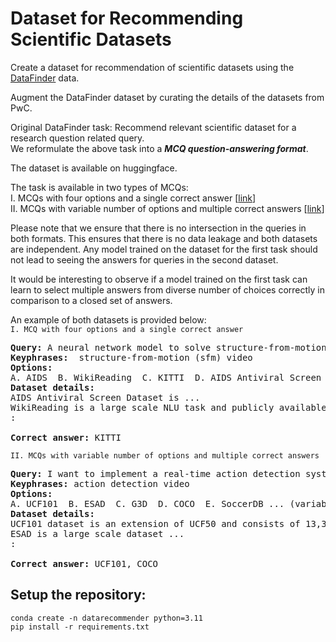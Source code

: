 # Dataset for Recommending Scientific Datasets

Create a dataset for recommendation of scientific datasets using the [DataFinder](https://aclanthology.org/2023.acl-long.573.pdf) data.  

Augment the DataFinder dataset by curating the details of the datasets from PwC.  

Original DataFinder task: Recommend relevant scientific dataset for a research question related query.  
We reformulate the above task into a ***MCQ question-answering format***.  

The dataset is available on huggingface.

The task is available in two types of MCQs:  
I. MCQs with four options and a single correct answer [[link](https://huggingface.co/datasets/shrutisingh/dataset_recommendation_mcq_sc)]  
II. MCQs with variable number of options and multiple correct answers [[link](https://huggingface.co/datasets/shrutisingh/dataset_recommendation_mcq_mc)]

Please note that we ensure that there is no intersection in the queries in both formats. This ensures that there is no data leakage and both datasets are independent. Any model trained on the dataset for the first task should not lead to seeing the answers for queries in the second dataset.


It would be interesting to observe if a model trained on the first task can learn to select multiple answers from diverse number of choices correctly in comparison to a closed set of answers.


An example of both datasets is provided below:  
`I. MCQ with four options and a single correct answer`
<pre>
<b>Query:</b> A neural network model to solve structure-from-motion.
<b>Keyphrases: </b> structure-from-motion (sfm) video
<b>Options: </b>
A. AIDS  B. WikiReading  C. KITTI  D. AIDS Antiviral Screen
<b>Dataset details:</b>
AIDS Antiviral Screen Dataset is ...
WikiReading is a large scale NLU task and publicly available dataset with 18M instances ...
:

<b>Correct answer:</b> KITTI
</pre>

`II. MCQs with variable number of options and multiple correct answers`

<pre>
<b>Query:</b> I want to implement a real-time action detection system.  
<b>Keyphrases:</b> action detection video
<b>Options:</b>
A. UCF101  B. ESAD  C. G3D  D. COCO  E. SoccerDB ... (variable number of options in each instance)
<b>Dataset details:</b>
UCF101 dataset is an extension of UCF50 and consists of 13,320 video clips, which are classified into 101 categories. These 101 categories ....
ESAD is a large scale dataset ...
:

<b>Correct answer:</b> UCF101, COCO
</pre>


## Setup the repository:

```conda create -n datarecommender python=3.11```  
```pip install -r requirements.txt```
